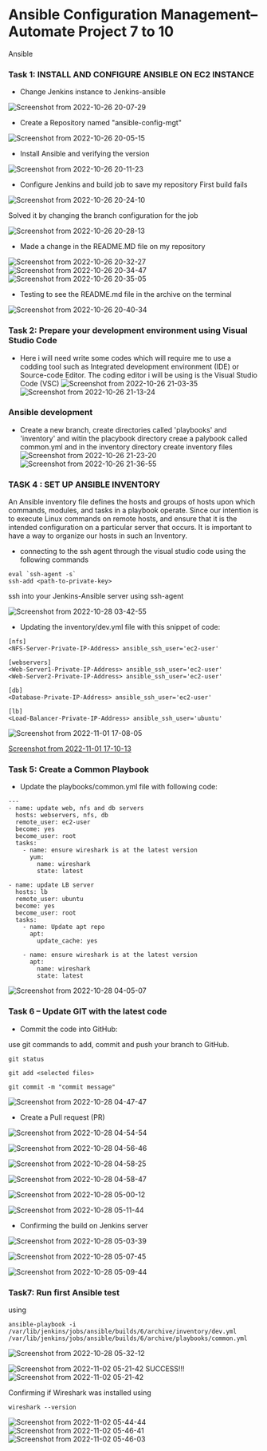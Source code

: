 # Ansible Configuration Management– Automate Project 7 to 10
Ansible 

### Task 1: INSTALL AND CONFIGURE ANSIBLE ON EC2 INSTANCE
* Change Jenkins instance to Jenkins-ansible

![Screenshot from 2022-10-26 20-07-29](https://user-images.githubusercontent.com/110517150/198114822-b7c6330a-76ed-4db6-bfd7-ce4a89da5172.png)

 * Create a Repository named "ansible-config-mgt"

![Screenshot from 2022-10-26 20-05-15](https://user-images.githubusercontent.com/110517150/198114445-57c2452c-a341-4d0e-a99a-e39d50f2bdfb.png)

* Install Ansible and verifying the version

![Screenshot from 2022-10-26 20-11-23](https://user-images.githubusercontent.com/110517150/198115643-1376ad43-2748-4b97-9de6-9b779dab13c3.png)

* Configure Jenkins and build job to save my repository
First build fails

![Screenshot from 2022-10-26 20-24-10](https://user-images.githubusercontent.com/110517150/198117989-fd4486b0-9481-44c0-ba60-ec42af1edecd.png)

Solved it by changing the branch configuration for the job

![Screenshot from 2022-10-26 20-28-13](https://user-images.githubusercontent.com/110517150/198118883-8ef67e6e-71ec-4b3b-97e0-6ccaafa60477.png)

* Made a change in the README.MD file on my repository

![Screenshot from 2022-10-26 20-32-27](https://user-images.githubusercontent.com/110517150/198119424-7940643b-2ff0-4c9e-b935-02eee7ee5f46.png)
![Screenshot from 2022-10-26 20-34-47](https://user-images.githubusercontent.com/110517150/198119904-2f3531df-fb81-40f0-be8f-bbd112dcd87b.png)
![Screenshot from 2022-10-26 20-35-05](https://user-images.githubusercontent.com/110517150/198119955-5e14932a-661b-4f62-8a6a-a1f9274be5b4.png)

* Testing to see the README.md file in the archive on the terminal

![Screenshot from 2022-10-26 20-40-34](https://user-images.githubusercontent.com/110517150/198121118-2951a5f6-9349-470f-9d51-82ac01e44758.png)

### Task 2:  Prepare your development environment using Visual Studio Code
* Here i will need write some codes which will require me to use a codding tool such as Integrated development environment (IDE) or Source-code Editor. The coding editor i will be using is the  Visual Studio Code (VSC)
![Screenshot from 2022-10-26 21-03-35](https://user-images.githubusercontent.com/110517150/198125698-6cf2672f-98ab-4749-af2f-71297a14e88a.png)
![Screenshot from 2022-10-26 21-13-24](https://user-images.githubusercontent.com/110517150/198128317-0d22061c-6c9d-4461-8c1d-15fb5326c1e8.png)

### Ansible development
* Create a new branch, create directories called 'playbooks' and 'inventory' and witin the placybook directory creae a palybook called common.yml and in the inventory directory create inventory files 
![Screenshot from 2022-10-26 21-23-20](https://user-images.githubusercontent.com/110517150/198129481-e4b949c8-9394-416e-9abe-4d143501aaa1.png)
![Screenshot from 2022-10-26 21-36-55](https://user-images.githubusercontent.com/110517150/198132421-94968777-2fe6-45a5-aabc-6542f0aa70cc.png)

### TASK 4 : SET UP ANSIBLE INVENTORY
An Ansible inventory file defines the hosts and groups of hosts upon which commands, modules, and tasks in a playbook operate. Since our intention is to execute Linux commands on remote hosts, and ensure that it is the intended configuration on a particular server that occurs. It is important to have a way to organize our hosts in such an Inventory.

* connecting to the ssh agent through the visual studio code using the following commands
```
eval `ssh-agent -s`
ssh-add <path-to-private-key>
```
ssh into your Jenkins-Ansible server using ssh-agent

![Screenshot from 2022-10-28 03-42-55](https://user-images.githubusercontent.com/110517150/198505611-d8096267-f0aa-4ebd-9edf-a654fa2b1a25.png)

* Updating the inventory/dev.yml file with this snippet of code:
```
[nfs]
<NFS-Server-Private-IP-Address> ansible_ssh_user='ec2-user'

[webservers]
<Web-Server1-Private-IP-Address> ansible_ssh_user='ec2-user'
<Web-Server2-Private-IP-Address> ansible_ssh_user='ec2-user'

[db]
<Database-Private-IP-Address> ansible_ssh_user='ec2-user' 

[lb]
<Load-Balancer-Private-IP-Address> ansible_ssh_user='ubuntu'
```
![Screenshot from 2022-11-01 17-08-05](https://user-images.githubusercontent.com/110517150/199281035-c09e12b6-4374-463f-a759-f1fb6340615c.png)

[Screenshot from 2022-11-01 17-10-13](https://user-images.githubusercontent.com/110517150/199281466-02fe510d-6ebd-440d-9921-74100ce56463.png)


### Task 5: Create a Common Playbook
* Update the playbooks/common.yml file with following code:
```
---
- name: update web, nfs and db servers
  hosts: webservers, nfs, db
  remote_user: ec2-user
  become: yes
  become_user: root
  tasks:
    - name: ensure wireshark is at the latest version
      yum:
        name: wireshark
        state: latest

- name: update LB server
  hosts: lb
  remote_user: ubuntu
  become: yes
  become_user: root
  tasks:
    - name: Update apt repo
      apt: 
        update_cache: yes

    - name: ensure wireshark is at the latest version
      apt:
        name: wireshark
        state: latest
```
![Screenshot from 2022-10-28 04-05-07](https://user-images.githubusercontent.com/110517150/198505617-5d9c38f3-da14-4b78-9ab0-dff29e3700be.png)
### Task 6 – Update GIT with the latest code
* Commit the code into GitHub:

use git commands to add, commit and push your branch to GitHub.
```
git status

git add <selected files>

git commit -m "commit message"
```
![Screenshot from 2022-10-28 04-47-47](https://user-images.githubusercontent.com/110517150/198505619-0ffc87bf-b36d-4242-b71b-a2c9fb1f1adb.png)

* Create a Pull request (PR)

![Screenshot from 2022-10-28 04-54-54](https://user-images.githubusercontent.com/110517150/198505625-a04b11b0-ceae-4c3a-a63d-592ef4895fbe.png)

![Screenshot from 2022-10-28 04-56-46](https://user-images.githubusercontent.com/110517150/198505626-7e99b4b5-2952-421e-8511-ced71d8211f2.png)

![Screenshot from 2022-10-28 04-58-25](https://user-images.githubusercontent.com/110517150/198505629-59b5e5f1-233b-42c5-8304-21119a556cce.png)

![Screenshot from 2022-10-28 04-58-47](https://user-images.githubusercontent.com/110517150/198505634-dd143eb6-448f-47cf-868c-fb05c6a2b601.png)

![Screenshot from 2022-10-28 05-00-12](https://user-images.githubusercontent.com/110517150/198505636-27ca9d17-6a87-482a-96be-43f5930bf800.png)

![Screenshot from 2022-10-28 05-11-44](https://user-images.githubusercontent.com/110517150/198505650-a23866e8-1f1c-49d1-9772-e1ab15e9fe39.png)
* Confirming the build on Jenkins server

![Screenshot from 2022-10-28 05-03-39](https://user-images.githubusercontent.com/110517150/198505640-0e2f370c-b06a-4b6c-ab6d-f05e0cf9006d.png)

![Screenshot from 2022-10-28 05-07-45](https://user-images.githubusercontent.com/110517150/198505644-2800269d-2093-48d2-9e38-e4451c9bf301.png)

![Screenshot from 2022-10-28 05-09-44](https://user-images.githubusercontent.com/110517150/198505647-e0ffa95a-cce5-4c66-bb4f-562b9816702d.png)
### Task7: Run first Ansible test
using 
```
ansible-playbook -i /var/lib/jenkins/jobs/ansible/builds/6/archive/inventory/dev.yml /var/lib/jenkins/jobs/ansible/builds/6/archive/playbooks/common.yml 
```
![Screenshot from 2022-10-28 05-32-12](https://user-images.githubusercontent.com/110517150/198505651-f10510a2-363e-4788-93f7-87d7c2c82636.png)

![Screenshot from 2022-11-02 05-21-42](https://user-images.githubusercontent.com/110517150/199399991-e7e4b53a-3190-4935-bba6-3e2c30ea1511.png)
SUCCESS!!!
![Screenshot from 2022-11-02 05-21-42](https://user-images.githubusercontent.com/110517150/199399998-7c88507d-fb5f-40f6-aff6-50df494097b5.png)

Confirming if Wireshark was installed using 
```
wireshark --version
```

![Screenshot from 2022-11-02 05-44-44](https://user-images.githubusercontent.com/110517150/199400667-e5c6834d-241b-4823-a5b1-27484acd6049.png)
![Screenshot from 2022-11-02 05-46-41](https://user-images.githubusercontent.com/110517150/199400674-c558ba00-3bd8-4df9-8b89-4bce0e259cc9.png)
![Screenshot from 2022-11-02 05-46-03](https://user-images.githubusercontent.com/110517150/199400690-2fbb625e-67cd-496b-9f43-0a5d2452ac18.png)
